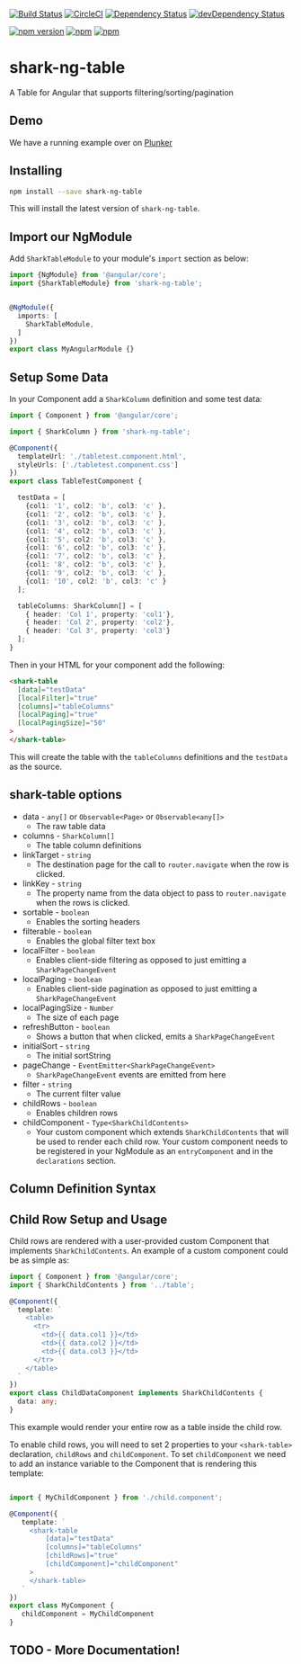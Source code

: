 [![Build Status](https://travis-ci.org/Quantas/shark-ng-table.svg?branch=master)](https://travis-ci.org/Quantas/shark-ng-table)
[![CircleCI](https://circleci.com/gh/Quantas/shark-ng-table.svg?style=shield)](https://circleci.com/gh/Quantas/shark-ng-table)
[![Dependency Status][david-badge]][david-badge-url]
[![devDependency Status][david-dev-badge]][david-dev-badge-url]

[![npm version](https://badge.fury.io/js/shark-ng-table.svg)][npm-badge-url]
[![npm](https://img.shields.io/npm/l/shark-ng-table.svg)][npm-badge-url]
[![npm](https://img.shields.io/npm/dm/shark-ng-table.svg)][npm-badge-url]

# shark-ng-table

A Table for Angular that supports filtering/sorting/pagination

## Demo

We have a running example over on [Plunker](https://embed.plnkr.co/Po2EwbBCAMXbmphV4LSB/)

## Installing

```bash
npm install --save shark-ng-table
```

This will install the latest version of `shark-ng-table`.

## Import our NgModule

Add `SharkTableModule` to your module's `import` section as below:

```typescript
import {NgModule} from '@angular/core';
import {SharkTableModule} from 'shark-ng-table';


@NgModule({
  imports: [
    SharkTableModule,
  ]
})
export class MyAngularModule {}
```

## Setup Some Data

In your Component add a `SharkColumn` definition and some test data:

```typescript
import { Component } from '@angular/core';

import { SharkColumn } from 'shark-ng-table';

@Component({
  templateUrl: './tabletest.component.html',
  styleUrls: ['./tabletest.component.css']
})
export class TableTestComponent {

  testData = [
    {col1: '1', col2: 'b', col3: 'c' },
    {col1: '2', col2: 'b', col3: 'c' },
    {col1: '3', col2: 'b', col3: 'c' },
    {col1: '4', col2: 'b', col3: 'c' },
    {col1: '5', col2: 'b', col3: 'c' },
    {col1: '6', col2: 'b', col3: 'c' },
    {col1: '7', col2: 'b', col3: 'c' },
    {col1: '8', col2: 'b', col3: 'c' },
    {col1: '9', col2: 'b', col3: 'c' },
    {col1: '10', col2: 'b', col3: 'c' }
  ];

  tableColumns: SharkColumn[] = [
    { header: 'Col 1', property: 'col1'},
    { header: 'Col 2', property: 'col2'},
    { header: 'Col 3', property: 'col3'}
  ];
}
```

Then in your HTML for your component add the following:

```html
<shark-table
  [data]="testData"
  [localFilter]="true"
  [columns]="tableColumns"
  [localPaging]="true"
  [localPagingSize]="50"
>
</shark-table>
```

This will create the table with the `tableColumns` definitions and the `testData` as the source.

## shark-table options

* data - `any[]` or `Observable<Page>` or `Observable<any[]>`
    * The raw table data
* columns - `SharkColumn[]`
    * The table column definitions
* linkTarget - `string`
    * The destination page for the call to `router.navigate` when the row is clicked.
* linkKey - `string`
    * The property name from the data object to pass to `router.navigate` when the rows is clicked.
* sortable - `boolean`
    * Enables the sorting headers
* filterable - `boolean`
    * Enables the global filter text box
* localFilter - `boolean`
    * Enables client-side filtering as opposed to just emitting a `SharkPageChangeEvent`
* localPaging - `boolean`
    * Enables client-side pagination as opposed to just emitting a `SharkPageChangeEvent`
* localPagingSize - `Number`
    * The size of each page
* refreshButton - `boolean`
    * Shows a button that when clicked, emits a `SharkPageChangeEvent`
* initialSort - `string`
    * The initial sortString
* pageChange - `EventEmitter<SharkPageChangeEvent>`
    * `SharkPageChangeEvent` events are emitted from here
* filter - `string`
    * The current filter value
* childRows - `boolean`
    * Enables children rows
* childComponent - `Type<SharkChildContents>`
    * Your custom component which extends `SharkChildContents` that will be used to render each child row. Your custom component needs to be registered in your NgModule as an `entryComponent` and in the `declarations` section.

## Column Definition Syntax

## Child Row Setup and Usage

Child rows are rendered with a user-provided custom Component that implements `SharkChildContents`. An example of a custom component could be as simple as:

```typescript
import { Component } from '@angular/core';
import { SharkChildContents } from '../table';

@Component({
  template: `
    <table>
      <tr>
        <td>{{ data.col1 }}</td>
        <td>{{ data.col2 }}</td>
        <td>{{ data.col3 }}</td>
      </tr>
    </table>
  `
})
export class ChildDataComponent implements SharkChildContents {
  data: any;
}
```

This example would render your entire row as a table inside the child row.

To enable child rows, you will need to set 2 properties to your `<shark-table>` declaration, `childRows` and `childComponent`. To set `childComponent` we need to add an instance variable to the Component that is rendering this template:

```typescript

import { MyChildComponent } from './child.component';

@Component({
   template: `
     <shark-table
         [data]="testData"
         [columns]="tableColumns"
         [childRows]="true"
         [childComponent]="childComponent"
     >
     </shark-table>
   `
})
export class MyComponent {
   childComponent = MyChildComponent
}
```

## TODO - More Documentation!

[david-badge]: https://david-dm.org/quantas/shark-ng-table.svg
[david-badge-url]: https://david-dm.org/quantas/shark-ng-table
[david-dev-badge]: https://david-dm.org/quantas/shark-ng-table/dev-status.svg
[david-dev-badge-url]: https://david-dm.org/quantas/shark-ng-table?type=dev
[npm-badge-url]: https://www.npmjs.com/package/shark-ng-table